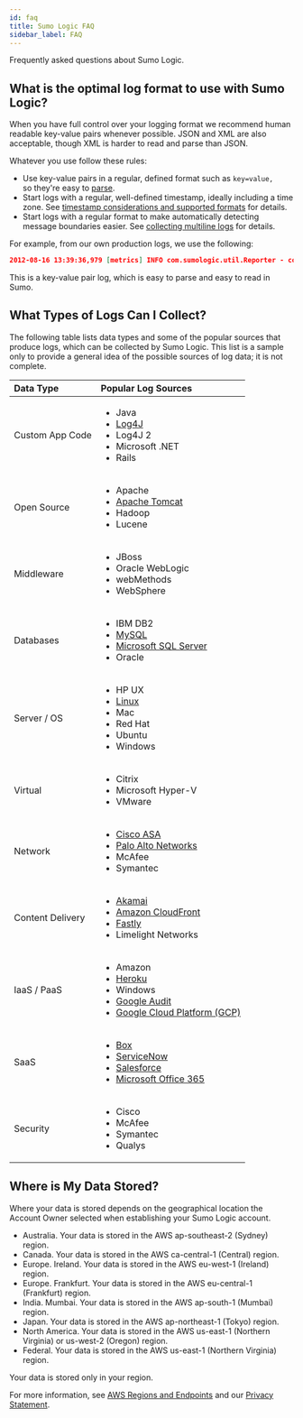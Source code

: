 ```yaml
---
id: faq
title: Sumo Logic FAQ
sidebar_label: FAQ
---
```



Frequently asked questions about Sumo Logic.

## What is the optimal log format to use with Sumo Logic?

When you have full control over your logging format we recommend human readable key-value pairs whenever possible. JSON and XML are also acceptable, though XML is harder to read and parse than JSON. 

Whatever you use follow these rules:

* Use key-value pairs in a regular, defined format such as `key=value,` so they're easy to [parse](/docs/search/search-query-language/parse-operators).
* Start logs with a regular, well-defined timestamp, ideally including a time zone. See [timestamp considerations and supported formats](/docs/send-data/reference-information/time-reference.md) for details.
* Start logs with a regular format to make automatically detecting message boundaries easier. See [collecting multiline logs](/docs/send-data/installed-collectors/sources/define-boundary-regex-multiline-messages.md) for details.

For example, from our own production logs, we use the following:

```json
2012-08-16 13:39:36,979 [metrics] INFO com.sumologic.util.Reporter - com.sumologic.util.scala.Aggregator.Buffer[/usr/sumo/stream-19.5-3/logs/stream.log]-Size-Meter (bytes/s) count=78847, fifteenMinuteRate=0.26, fiveMinuteRate=0.11, oneMinuteRate=0.00, meanRate=1.06
```

This is a key-value pair log, which is easy to parse and easy to read in Sumo.

## What Types of Logs Can I Collect?

The following table lists data types and some of the popular sources that produce logs, which can be collected by Sumo Logic. This list is a sample only to provide a general idea of the possible sources of log data; it is not complete.

| Data Type | Popular Log Sources |
| :-- | :-- |
| Custom App Code | <ul><li>Java</li><li>[Log4J](/docs/send-data/collect-from-other-data-sources/sumo-logic-open-source-projects.md)</li><li>Log4J 2</li><li>Microsoft .NET</li><li>Rails</li></ul> |
| Open Source | <ul><li>Apache</li><li>[Apache Tomcat](/docs/integrations/web-servers/apache-tomcat)</li><li>Hadoop</li><li>Lucene</li></ul> |
| Middleware | <ul><li>JBoss</li><li>Oracle WebLogic</li><li>webMethods</li><li>WebSphere</li></ul> |
| Databases	 | <ul><li>IBM DB2</li><li>[MySQL](/docs/integrations/databases/mysql)</li><li>[Microsoft SQL Server](/docs/integrations/microsoft-azure/sql-server#Collecting-Logs-for-the-Microsoft-SQL-Server-App)</li><li>Oracle</li></ul> |
| Server / OS | <ul><li>HP UX</li><li>[Linux](/docs/integrations/hosts-operating-systems/linux)</li><li>Mac</li><li>Red Hat</li><li>Ubuntu</li><li>Windows</li></ul> |
| Virtual | <ul><li>Citrix</li><li>Microsoft Hyper-V</li><li>VMware</li></ul> |
| Network | <ul><li>[Cisco ASA](/docs/integrations/security-threat-detection/cisco-asa)</li><li>[Palo Alto Networks](/docs/integrations/security-threat-detection/palo-alto-networks-6)</li><li>McAfee</li><li>Symantec</li></ul> |
| Content Delivery | <ul><li>[Akamai](/docs/integrations/saas-cloud/akamai-cloud-monitor)</li><li>[Amazon CloudFront](/docs/integrations/amazon-aws/cloudFront)</li><li>[Fastly](/docs/integrations/saas-cloud/fastly)</li><li>Limelight Networks</li></ul> |
| IaaS / PaaS | <ul><li>Amazon</li><li>[Heroku](/docs/manage/connections-integrations/heroku.md)</li><li>Windows</li><li>[Google Audit](../cse/ingestion/google-workspace-apps-audit.md)</li><li>[Google Cloud Platform (GCP)](/docs/send-data/hosted-collectors/google-source/google-cloud-platform-source.md)</li></ul> |
| SaaS | <ul><li>[Box](/docs/integrations/saas-cloud/box)</li><li>[ServiceNow](/docs/alerts/webhook-connections/servicenow/set-up-connections.md)</li><li>[Salesforce](/docs/integrations/saas-cloud/salesforce)</li><li>[Microsoft Office 365](/docs/integrations/microsoft-azure/office-365)</li></ul> |
| Security | <ul><li>Cisco</li><li>McAfee</li><li>Symantec</li><li>Qualys</li></ul> |

## Where is My Data Stored?

Where your data is stored depends on the geographical location the
Account Owner selected when establishing your Sumo Logic account. 

* Australia. Your data is stored in the AWS ap-southeast-2 (Sydney) region.
* Canada. Your data is stored in the AWS ca-central-1 (Central) region.
* Europe. Ireland. Your data is stored in the AWS eu-west-1 (Ireland) region.
* Europe. Frankfurt. Your data is stored in the AWS eu-central-1 (Frankfurt) region.
* India. Mumbai. Your data is stored in the AWS ap-south-1 (Mumbai) region.
* Japan. Your data is stored in the AWS ap-northeast-1 (Tokyo) region.
* North America. Your data is stored in the AWS us-east-1 (Northern Virginia) or us-west-2 (Oregon) region.
* Federal. Your data is stored in the AWS us-east-1 (Northern Virginia) region.

Your data is stored only in your region. 

For more information, see [AWS Regions and Endpoints](http://docs.aws.amazon.com/general/latest/gr/rande.html) and our [Privacy Statement](https://www.sumologic.com/privacy-statement/).

